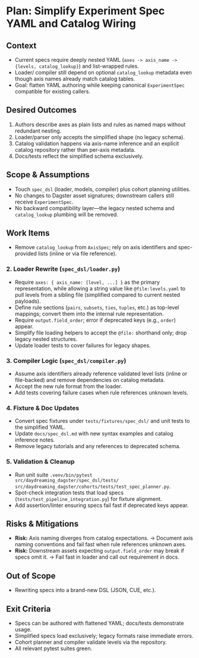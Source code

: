 # Plan: Simplify Experiment Spec YAML and Catalog Wiring

## Context
- Current specs require deeply nested YAML (`axes -> axis_name -> {levels, catalog_lookup}`) and list-wrapped rules.
- Loader/ compiler still depend on optional `catalog_lookup` metadata even though axis names already match catalog tables.
- Goal: flatten YAML authoring while keeping canonical `ExperimentSpec` compatible for existing callers.

## Desired Outcomes
1. Authors describe axes as plain lists and rules as named maps without redundant nesting.
2. Loader/parser only accepts the simplified shape (no legacy schema).
3. Catalog validation happens via axis-name inference and an explicit catalog repository rather than per-axis metadata.
4. Docs/tests reflect the simplified schema exclusively.

## Scope & Assumptions
- Touch `spec_dsl` (loader, models, compiler) plus cohort planning utilities.
- No changes to Dagster asset signatures; downstream callers still receive `ExperimentSpec`.
- No backward compatibility layer—the legacy nested schema and `catalog_lookup` plumbing will be removed.

## Work Items

- Remove `catalog_lookup` from `AxisSpec`; rely on axis identifiers and spec-provided lists (inline or via file reference).

### 2. Loader Rewrite (`spec_dsl/loader.py`)
- Require `axes: { axis_name: [level, ...] }` as the primary representation, while allowing a string value like `@file:levels.yaml` to pull levels from a sibling file (simplified compared to current nested payloads).
- Define rule sections (`pairs`, `subsets`, `ties`, `tuples`, etc.) as top-level mappings; convert them into the internal rule representation.
- Require `output.field_order`; error if deprecated keys (e.g., `order`) appear.
- Simplify file loading helpers to accept the `@file:` shorthand only; drop legacy nested structures.
- Update loader tests to cover failures for legacy shapes.

### 3. Compiler Logic (`spec_dsl/compiler.py`)
- Assume axis identifiers already reference validated level lists (inline or file-backed) and remove dependencies on catalog metadata.
- Accept the new rule format from the loader.
- Add tests covering failure cases when rule references unknown levels.

### 4. Fixture & Doc Updates
- Convert spec fixtures under `tests/fixtures/spec_dsl/` and unit tests to the simplified YAML.
- Update `docs/spec_dsl.md` with new syntax examples and catalog inference notes.
- Remove legacy tutorials and any references to deprecated schema.

### 5. Validation & Cleanup
- Run unit suite `.venv/bin/pytest src/daydreaming_dagster/spec_dsl/tests/ src/daydreaming_dagster/cohorts/tests/test_spec_planner.py`.
- Spot-check integration tests that load specs (`tests/test_pipeline_integration.py`) for fixture alignment.
- Add assertion/linter ensuring specs fail fast if deprecated keys appear.

## Risks & Mitigations
- **Risk:** Axis naming diverges from catalog expectations. → Document axis naming conventions and fail fast when rule references unknown axes.
- **Risk:** Downstream assets expecting `output.field_order` may break if specs omit it. → Fail fast in loader and call out requirement in docs.

## Out of Scope
- Rewriting specs into a brand-new DSL (JSON, CUE, etc.).

## Exit Criteria
- Specs can be authored with flattened YAML; docs/tests demonstrate usage.
- Simplified specs load exclusively; legacy formats raise immediate errors.
- Cohort planner and compiler validate levels via the repository.
- All relevant pytest suites green.
